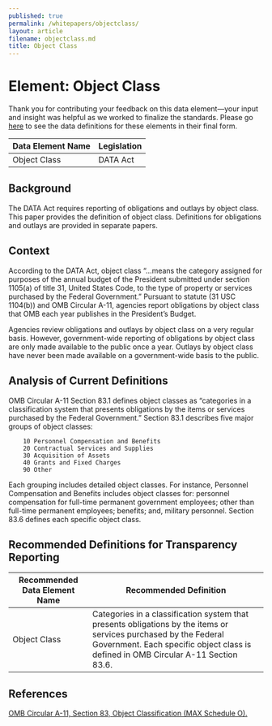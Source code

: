```yaml
---
published: true
permalink: /whitepapers/objectclass/
layout: article
filename: objectclass.md
title: Object Class
---
```


# Element: Object Class

Thank you for contributing your feedback on this data element—your input and insight was helpful as we worked to finalize the standards. Please go [here](https://max.gov/maxportal/assets/public/offm/DataStandardsFinal.htm "Federal Spending Transparency Standards") to see the data definitions for these elements in their final form.

<table class='table-bordered'>
  <thead>
    <tr>
      <th scope ="col">Data Element Name</th>
      <th scope="col">Legislation</th>
    </tr>
  </thead>
  <tr>
    <td>Object Class</td>
    <td>DATA Act</td>
  </tr>
</table>

## Background

The DATA Act requires reporting of obligations and outlays by object class.  This paper provides the definition of object class.  Definitions for obligations and outlays are provided in separate papers.

## Context

According to the DATA Act, object class “…means the category assigned for purposes of the annual budget of the President submitted under section 1105(a) of title 31, United States Code, to the type of property or services purchased by the Federal Government.”  Pursuant to statute (31 USC 1104(b)) and OMB Circular A-11, agencies report obligations by object class that OMB each year publishes in the President’s Budget.

Agencies review obligations and outlays by object class on a very regular basis.  However, government-wide reporting of obligations by object class are only made available to the public once a year.  Outlays by object class have never been made available on a government-wide basis to the public.

## Analysis of Current Definitions

OMB Circular A-11 Section 83.1 defines object classes as “categories in a classification system that presents obligations by the items or services purchased by the Federal Government.”  Section 83.1 describes five major groups of object classes:

        10 Personnel Compensation and Benefits
        20 Contractual Services and Supplies
        30 Acquisition of Assets
        40 Grants and Fixed Charges
        90 Other

Each grouping includes detailed object classes.  For instance, Personnel Compensation and Benefits includes object classes for: personnel compensation for full-time permanent government employees; other than full-time permanent employees; benefits; and, military personnel.  Section 83.6 defines each specific object class.

## Recommended Definitions for Transparency Reporting

<table class='table-bordered'>
  <thead>
    <tr>
      <th scope="col">Recommended Data Element Name</th>
      <th scope="col">Recommended Definition</th>
    </tr>
  </thead>
  <tr>
    <td>Object Class</td>
    <td>Categories in a classification system that presents obligations by the items or services purchased by the Federal Government.  Each specific object class is defined in OMB Circular A-11 Section 83.6.</td>
  </tr>
</table>

## References

[OMB Circular A-11, Section 83, Object Classification (MAX Schedule O). ](https://www.whitehouse.gov/sites/whitehouse.gov/files/omb/assets/a11_current_year/a11_2017/s83.pdf)
